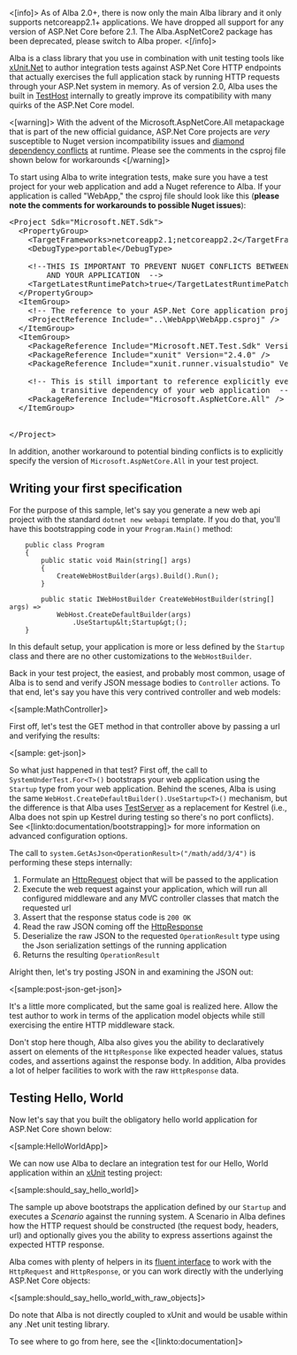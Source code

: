 <!--Title:Getting Started-->
<!--Url:getting_started-->

<[info]>
As of Alba 2.0+, there is now only the main Alba library and it only supports netcoreapp2.1+ applications. We have dropped all support for any version of ASP.Net Core before 2.1. The Alba.AspNetCore2 package has been deprecated, please switch to Alba proper.
<[/info]>

Alba is a class library that you use in combination with unit testing tools like [xUnit.Net](https://xunit.github.io) to author integration tests
against ASP.Net Core HTTP endpoints that actually exercises the full application stack by running HTTP requests through your ASP.Net system in memory. As of version 2.0, Alba uses the built in [TestHost](https://docs.microsoft.com/en-us/aspnet/core/test/integration-tests?view=aspnetcore-2.2) internally
to greatly improve its compatibility with many quirks of the ASP.Net Core model. 

<[warning]>
With the advent of the Microsoft.AspNetCore.All metapackage that is part of the new official guidance, ASP.Net Core projects are *very* susceptible
to Nuget version incompatibility issues and [diamond dependency conflicts](https://en.wikipedia.org/wiki/Dependency_hell) at runtime. Please see the comments in the csproj file shown below for workarounds
<[/warning]>

To start using Alba to write integration tests, make sure you have a test project for your web application and add a Nuget reference to Alba. If your application is called "WebApp," the csproj file should look like this (**please note the comments for workarounds to possible Nuget issues**):

<pre>
&lt;Project Sdk="Microsoft.NET.Sdk"&gt;
  &lt;PropertyGroup&gt;
    &lt;TargetFrameworks&gt;netcoreapp2.1;netcoreapp2.2&lt;/TargetFrameworks&gt;
    &lt;DebugType&gt;portable&lt;/DebugType&gt;

    &lt;!--THIS IS IMPORTANT TO PREVENT NUGET CONFLICTS BETWEEN ALBA
        AND YOUR APPLICATION  --&gt;
    &lt;TargetLatestRuntimePatch&gt;true&lt;/TargetLatestRuntimePatch&gt;
  &lt;/PropertyGroup&gt;
  &lt;ItemGroup&gt;
    &lt;!-- The reference to your ASP.Net Core application project  --&gt;
    &lt;ProjectReference Include="..\WebApp\WebApp.csproj" /&gt;
  &lt;/ItemGroup&gt;
  &lt;ItemGroup&gt;
    &lt;PackageReference Include="Microsoft.NET.Test.Sdk" Version="15.5.0" /&gt;
    &lt;PackageReference Include="xunit" Version="2.4.0" /&gt;
    &lt;PackageReference Include="xunit.runner.visualstudio" Version="2.4.0" /&gt;

    &lt;!-- This is still important to reference explicitly even though it's
         a transitive dependency of your web application  --&gt;
    &lt;PackageReference Include="Microsoft.AspNetCore.All" /&gt;
  &lt;/ItemGroup&gt;


&lt;/Project&gt;
</pre>

In addition, another workaround to potential binding conflicts is to explicitly specify the version of `Microsoft.AspNetCore.All` in your test project.

## Writing your first specification

For the purpose of this sample, let's say you generate a new web api project with the standard `dotnet new webapi` template. If you do that, you'll have this bootstrapping code in your `Program.Main()` method:

```
    public class Program
    {
        public static void Main(string[] args)
        {
            CreateWebHostBuilder(args).Build().Run();
        }

        public static IWebHostBuilder CreateWebHostBuilder(string[] args) =>
            WebHost.CreateDefaultBuilder(args)
                .UseStartup&lt;Startup&gt;();
    }
```

In this default setup, your application is more or less defined by the `Startup` class and there are no other customizations to the `WebHostBuilder`. 

Back in your test project, the easiest, and probably most common, usage of Alba is to send and verify JSON message bodies to `Controller` actions. To that end, let's say you have this very contrived controller and web models:

<[sample:MathController]>

First off, let's test the GET method in that controller above by passing a url and verifying the results:

<[sample: get-json]>

So what just happened in that test? First off, the call to `SystemUnderTest.For<T>()` bootstraps your web application using the `Startup` type from your web application. Behind the scenes, Alba is using the same `WebHost.CreateDefaultBuilder().UseStartup<T>()` mechanism, but the difference is that Alba uses [TestServer](https://docs.microsoft.com/en-us/dotnet/api/microsoft.aspnetcore.testhost.testserver?view=aspnetcore-2.2) as a replacement for Kestrel (i.e., Alba does not spin up Kestrel during testing so there's no port conflicts). See <[linkto:documentation/bootstrapping]> for more information on advanced configuration options.

The call to `system.GetAsJson<OperationResult>("/math/add/3/4")` is performing these steps internally:

1. Formulate an [HttpRequest](https://docs.microsoft.com/en-us/dotnet/api/system.web.httprequest?view=netframework-4.7.2) object that will be passed to the application
1. Execute the web request against your application, which will run all configured middleware and any MVC controller classes that match the requested url
1. Assert that the response status code is `200 OK`
1. Read the raw JSON coming off the [HttpResponse](https://docs.microsoft.com/en-us/dotnet/api/system.web.httpresponse?view=netframework-4.7.2)
1. Deserialize the raw JSON to the requested `OperationResult` type using the Json serialization settings of the running application
1. Returns the resulting `OperationResult`

Alright then, let's try posting JSON in and examining the JSON out:

<[sample:post-json-get-json]>

It's a little more complicated, but the same goal is realized here. Allow the test author to work in terms of the application model objects while still exercising the entire HTTP middleware stack.

Don't stop here though, Alba also gives you the ability to declaratively assert on elements of the `HttpResponse` like expected header values, status codes, and assertions against the response body. In addition, Alba provides a lot of helper facilities to work with the raw `HttpResponse` data.


## Testing Hello, World

Now let's say that you built the obligatory hello world application for ASP.Net Core shown below:

<[sample:HelloWorldApp]>

We can now use Alba to declare an integration test for our Hello, World application within an [xUnit](http://xunit.github.io/)
testing project:

<[sample:should_say_hello_world]>

The sample up above bootstraps the application defined by our `Startup` and executes a *Scenario* against the running system.
A Scenario in Alba defines how the HTTP request should be constructed (the request body, headers, url) and optionally gives you
the ability to express assertions against the expected HTTP response.

Alba comes with plenty of helpers in its [fluent interface](https://www.martinfowler.com/bliki/FluentInterface.html) to work with the `HttpRequest` and `HttpResponse`, or you can work directly with the underlying ASP.Net Core objects:

<[sample:should_say_hello_world_with_raw_objects]>

Do note that Alba is not directly coupled to xUnit and would be usable within any .Net unit testing library.



To see where to go from here, see the <[linkto:documentation]>